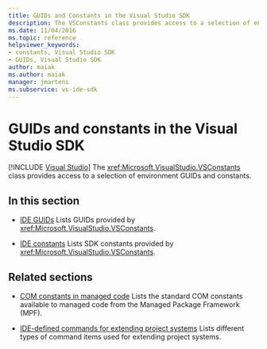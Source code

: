 ```yaml
---
title: GUIDs and Constants in the Visual Studio SDK
description: The VSConstants class provides access to a selection of environment GUIDs and constants in the Visual Studio SDK. 
ms.date: 11/04/2016
ms.topic: reference
helpviewer_keywords:
- constants, Visual Studio SDK
- GUIDs, Visual Studio SDK
author: maiak
ms.author: maiak
manager: jmartens
ms.subservice: vs-ide-sdk
---
```

# GUIDs and constants in the Visual Studio SDK

 [!INCLUDE [Visual Studio](~/includes/applies-to-version/vs-windows-only.md)]
The <xref:Microsoft.VisualStudio.VSConstants> class provides access to a selection of environment GUIDs and constants.

## In this section
- [IDE GUIDs](../extensibility/ide-guids.md)
 Lists GUIDs provided by <xref:Microsoft.VisualStudio.VSConstants>.

- [IDE constants](../extensibility/ide-constants.md)
 Lists SDK constants provided by <xref:Microsoft.VisualStudio.VSConstants>.

## Related sections
- [COM constants in managed code](../extensibility/com-constants-in-managed-code.md)
 Lists the standard COM constants available to managed code from the Managed Package Framework (MPF).

- [IDE-defined commands for extending project systems](../extensibility/internals/ide-defined-commands-for-extending-project-systems.md)
 Lists different types of command items used for extending project systems.
